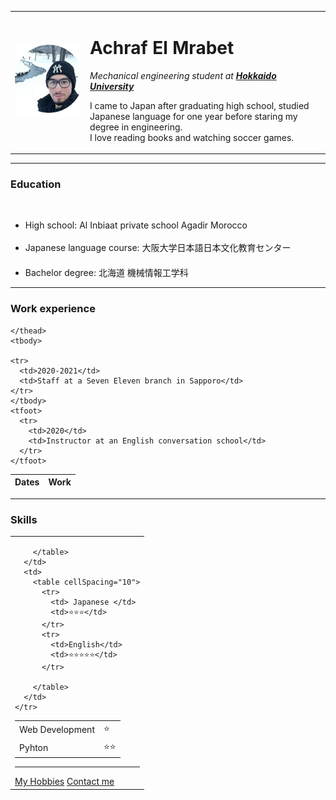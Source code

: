 <!DOCTYPE html>
<html lang="en" dir="ltr">

<head>
  <meta charset="utf-8">
  <title>Achraf's Personal Site</title>
</head>

<body>
  <table cellspacing="20">
    <tr>
      <td><img src="Images/achraf.png" alt="Achraf's profile photo"></td>
      <td><h1>Achraf El Mrabet</h1>
      <p>
        <em> Mechanical engineering student at <strong><a href="https://www.hokudai.ac.jp/">Hokkaido University</a></strong></em>
      </p>
      <p>I came to Japan after graduating high school, studied Japanese language for one year before staring my degree in engineering.<br> I love reading books
        and watching soccer games.
      </p></td>
    </tr>
  </table>

  <hr size="3" noshade>
  <h3>Education</h3>
  <P>
    <br>
  <ul>
    <li>High school: Al Inbiaat private school Agadir Morocco </li><br>
    <li>Japanese language course: 大阪大学日本語日本文化教育センター</li>　
    <br>
    <li>Bachelor degree: 北海道 機械情報工学科</li>
  </ul>
  </p>
  <hr size="3">
  <h3>Work experience</h3>

  <table>
    <thead>
      <tr>
        <th>Dates</th>
        <th>Work</th>
      </tr>

    </thead>
    <tbody>

    <tr>
      <td>2020-2021</td>
      <td>Staff at a Seven Eleven branch in Sapporo</td>
    </tr>
    </tbody>
    <tfoot>
      <tr>
        <td>2020</td>
        <td>Instructor at an English conversation school</td>
      </tr>
    </tfoot>

  </table>

  <hr size="3">
  
  <h3>Skills</h3>
  <table cellSpacing="10">
    <tr>
      <td>
        <table cellSpacing="10">
          <tr>
            <td>Web Development </td>
            <td>⭐</td>
          </tr>
          <tr>
            <td>Pyhton</td>
            <td>⭐⭐</td>
          </tr>

        </table>
      </td>
      <td>
        <table cellSpacing="10">
          <tr>
            <td> Japanese </td>
            <td>⭐⭐⭐</td>
          </tr>
          <tr>
            <td>English</td>
            <td>⭐⭐⭐⭐⭐</td>
          </tr>

        </table>
      </td>
    </tr>
  </table>


  <hr size="3" noshade>
  <a href="hobbies.html">My Hobbies</a> <a href="Contact information.html">Contact me</a>

</body>

</html>
